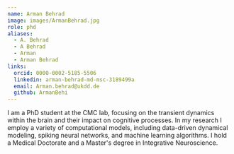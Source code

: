 ```yaml
---
name: Arman Behrad
image: images/ArmanBehrad.jpg
role: phd
aliases:
  - A. Behrad
  - A Behrad
  - Arman
  - Arman Behrad
links:
  orcid: 0000-0002-5185-5506
  linkedin: arman-behrad-md-msc-3189499a
  email: Arman.behrad@ukdd.de
  github: ArmanBehi
---
```


I am a PhD student at the CMC lab, focusing on the transient dynamics within the brain and their impact on cognitive processes. In my research I employ a variety of computational models, including data-driven dynamical modeling, spiking neural networks, and machine learning algorithms. I hold a Medical Doctorate and a Master's degree in Integrative Neuroscience.

